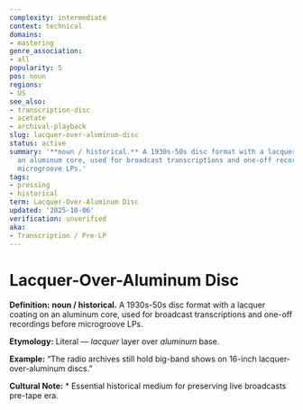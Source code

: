 ```yaml
---
complexity: intermediate
context: technical
domains:
- mastering
genre_association:
- all
popularity: 5
pos: noun
regions:
- US
see_also:
- transcription-disc
- acetate
- archival-playback
slug: lacquer-over-aluminum-disc
status: active
summary: '**noun / historical.** A 1930s-50s disc format with a lacquer coating on
  an aluminum core, used for broadcast transcriptions and one-off recordings before
  microgroove LPs.'
tags:
- pressing
- historical
term: Lacquer-Over-Aluminum Disc
updated: '2025-10-06'
verification: unverified
aka:
- Transcription / Pre-LP
---
```


# Lacquer-Over-Aluminum Disc

**Definition:** **noun / historical.** A 1930s-50s disc format with a lacquer coating on an aluminum core, used for broadcast transcriptions and one-off recordings before microgroove LPs.

**Etymology:** Literal — *lacquer* layer over *aluminum* base.

**Example:** “The radio archives still hold big-band shows on 16-inch lacquer-over-aluminum discs.”

**Cultural Note:** * Essential historical medium for preserving live broadcasts pre-tape era.

